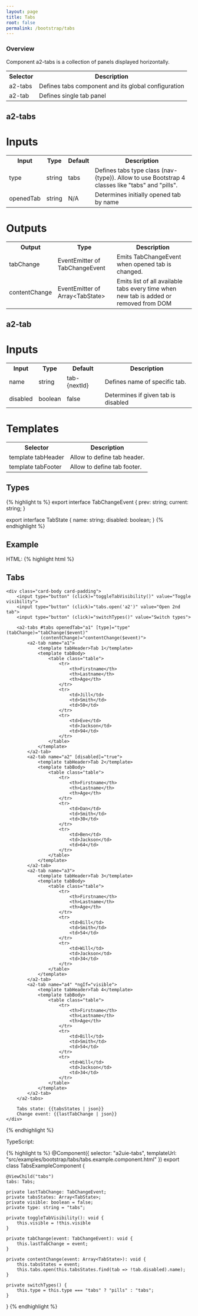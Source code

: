 ```yaml
---
layout: page
title: Tabs
root: false
permalink: /bootstrap/tabs
---
```


### Overview

Component a2-tabs is a collection of panels displayed horizontally.

<table>
    <tr>
        <th>Selector</th>
        <th>Description</th>
    </tr>
    <tr>
        <td>a2-tabs</td>
        <td>Defines tabs component and its global configuration</td>
    </tr>
    <tr>
        <td>a2-tab</td>
        <td>Defines single tab panel</td>
    </tr>
</table>

## a2-tabs

# Inputs

<table>
    <tr>
        <th>Input</th>
        <th>Type</th>
        <th>Default</th>
        <th>Description</th>
    </tr>
    <tr>
        <td>type</td>
        <td>string</td>
        <td>tabs</td>
        <td>Defines tabs type class (nav-{type}). Allow to use Bootstrap 4 classes like "tabs" and "pills".</td>
    </tr>
    <tr>
        <td>openedTab</td>
        <td>string</td>
        <td>N/A</td>
        <td>Determines initially opened tab by name</td>
    </tr>
</table>

# Outputs

<table>
    <tr>
        <th>Output</th>
        <th>Type</th>
        <th>Description</th>
    </tr>
    <tr>
        <td>tabChange</td>
        <td>EventEmitter of TabChangeEvent</td>
        <td>Emits TabChangeEvent when opened tab is changed.</td>
    </tr>
    <tr>
        <td>contentChange</td>
        <td>EventEmitter of Array&lt;TabState&gt;</td>
        <td>Emits list of all available tabs every time when new tab is added or removed from DOM</td>
    </tr>
</table>

## a2-tab

# Inputs

<table>
    <tr>
        <th>Input</th>
        <th>Type</th>
        <th>Default</th>
        <th>Description</th>
    </tr>
    <tr>
        <td>name</td>
        <td>string</td>
        <td>tab-{nextId}</td>
        <td>Defines name of specific tab.</td>
    </tr>
    <tr>
        <td>disabled</td>
        <td>boolean</td>
        <td>false</td>
        <td>Determines if given tab is disabled</td>
    </tr>
</table>

# Templates

<table>
    <tr>
        <th>Selector</th>
        <th>Description</th>
    </tr>
    <tr>
        <td>template tabHeader</td>
        <td>Allow to define tab header.</td>
    </tr>
    <tr>
        <td>template tabFooter</td>
        <td>Allow to define tab footer.</td>
    </tr>
</table>

## Types

{% highlight ts %}
export interface TabChangeEvent {
    prev: string;
    current: string;
}

export interface TabState {
    name: string;
    disabled: boolean;
}
{% endhighlight %}

## Example

HTML:
{% highlight html %}

<div class="card">
    <div class="card-header">
        <h2>Tabs</h2>
    </div>

    <div class="card-body card-padding">
        <input type="button" (click)="toggleTabVisibility()" value="Toggle visibility">
        <input type="button" (click)="tabs.open('a2')" value="Open 2nd tab">
        <input type="button" (click)="switchTypes()" value="Switch types">

        <a2-tabs #tabs openedTab="a1" [type]="type" (tabChange)="tabChange($event)"
                 (contentChange)="contentChange($event)">
            <a2-tab name="a1">
                <template tabHeader>Tab 1</template>
                <template tabBody>
                    <table class="table">
                        <tr>
                            <th>Firstname</th>
                            <th>Lastname</th>
                            <th>Age</th>
                        </tr>
                        <tr>
                            <td>Jill</td>
                            <td>Smith</td>
                            <td>50</td>
                        </tr>
                        <tr>
                            <td>Eve</td>
                            <td>Jackson</td>
                            <td>94</td>
                        </tr>
                    </table>
                </template>
            </a2-tab>
            <a2-tab name="a2" [disabled]="true">
                <template tabHeader>Tab 2</template>
                <template tabBody>
                    <table class="table">
                        <tr>
                            <th>Firstname</th>
                            <th>Lastname</th>
                            <th>Age</th>
                        </tr>
                        <tr>
                            <td>Dan</td>
                            <td>Smith</td>
                            <td>30</td>
                        </tr>
                        <tr>
                            <td>Ben</td>
                            <td>Jackson</td>
                            <td>64</td>
                        </tr>
                    </table>
                </template>
            </a2-tab>
            <a2-tab name="a3">
                <template tabHeader>Tab 3</template>
                <template tabBody>
                    <table class="table">
                        <tr>
                            <th>Firstname</th>
                            <th>Lastname</th>
                            <th>Age</th>
                        </tr>
                        <tr>
                            <td>Bill</td>
                            <td>Smith</td>
                            <td>54</td>
                        </tr>
                        <tr>
                            <td>Will</td>
                            <td>Jackson</td>
                            <td>34</td>
                        </tr>
                    </table>
                </template>
            </a2-tab>
            <a2-tab name="a4" *ngIf="visible">
                <template tabHeader>Tab 4</template>
                <template tabBody>
                    <table class="table">
                        <tr>
                            <th>Firstname</th>
                            <th>Lastname</th>
                            <th>Age</th>
                        </tr>
                        <tr>
                            <td>Bill</td>
                            <td>Smith</td>
                            <td>54</td>
                        </tr>
                        <tr>
                            <td>Will</td>
                            <td>Jackson</td>
                            <td>34</td>
                        </tr>
                    </table>
                </template>
            </a2-tab>
        </a2-tabs>

        Tabs state: {{tabsStates | json}}
        Change event: {{lastTabChange | json}}
    </div>
</div>

{% endhighlight %}

TypeScript:

{% highlight ts %}
@Component({
    selector: "a2uie-tabs",
    templateUrl: "src/examples/bootstrap/tabs/tabs.example.component.html"
})
export class TabsExampleComponent {

    @ViewChild("tabs")
    tabs: Tabs;

    private lastTabChange: TabChangeEvent;
    private tabsStates: Array<TabState>;
    private visible: boolean = false;
    private type: string = "tabs";

    private toggleTabVisibility(): void {
        this.visible = !this.visible
    }

    private tabChange(event: TabChangeEvent): void {
        this.lastTabChange = event;
    }

    private contentChange(event: Array<TabState>): void {
        this.tabsStates = event;
        this.tabs.open(this.tabsStates.find(tab => !tab.disabled).name);
    }

    private switchTypes() {
        this.type = this.type === "tabs" ? "pills" : "tabs";
    }
}
{% endhighlight %}
